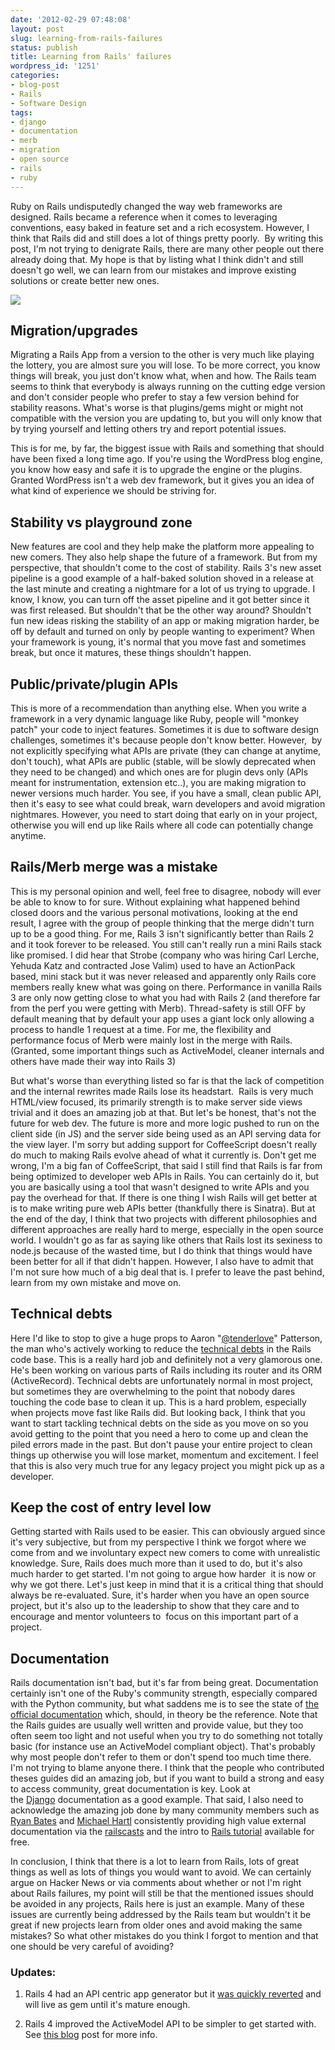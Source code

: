 ```yaml
---
date: '2012-02-29 07:48:08'
layout: post
slug: learning-from-rails-failures
status: publish
title: Learning from Rails' failures
wordpress_id: '1251'
categories:
- blog-post
- Rails
- Software Design
tags:
- django
- documentation
- merb
- migration
- open source
- rails
- ruby
---
```


Ruby on Rails undisputedly changed the way web frameworks are designed. Rails became a reference when it comes to leveraging conventions, easy baked in feature set and a rich ecosystem. However, I think that Rails did and still does a lot of things pretty poorly.  By writing this post, I'm not trying to denigrate Rails, there are many other people out there already doing that. My hope is that by listing what I think didn't and still doesn't go well, we can learn from our mistakes and improve existing solutions or create better new ones.

[![](http://merbist.com/wp-content/uploads/2012/02/train_fail-300x188.jpg)](http://merbist.com/2012/02/29/learning-from-rails-failures/train_fail/)


## Migration/upgrades


Migrating a Rails App from a version to the other is very much like playing the lottery, you are almost sure you will lose. To be more correct, you know things will break, you just don't know what, when and how. The Rails team seems to think that everybody is always running on the cutting edge version and don't consider people who prefer to stay a few version behind for stability reasons. What's worse is that plugins/gems might or might not compatible with the version you are updating to, but you will only know that by trying yourself and letting others try and report potential issues.

This is for me, by far, the biggest issue with Rails and something that should have been fixed a long time ago. If you're using the WordPress blog engine, you know how easy and safe it is to upgrade the engine or the plugins. Granted WordPress isn't a web dev framework, but it gives you an idea of what kind of experience we should be striving for.




## Stability vs playground zone


New features are cool and they help make the platform more appealing to new comers. They also help shape the future of a framework. But from my perspective, that shouldn't come to the cost of stability. Rails 3's new asset pipeline is a good example of a half-baked solution shoved in a release at the last minute and creating a nightmare for a lot of us trying to upgrade. I know, I know, you can turn off the asset pipeline and it got better since it was first released. But shouldn't that be the other way around? Shouldn't fun new ideas risking the stability of an app or making migration harder, be off by default and turned on only by people wanting to experiment? When your framework is young, it's normal that you move fast and sometimes break, but once it matures, these things shouldn't happen.




## Public/private/plugin APIs


This is more of a recommendation than anything else. When you write a framework in a very dynamic language like Ruby, people will "monkey patch" your code to inject features. Sometimes it is due to software design challenges, sometimes it's because people don't know better. However,  by not explicitly specifying what APIs are private (they can change at anytime, don't touch), what APIs are public (stable, will be slowly deprecated when they need to be changed) and which ones are for plugin devs only (APIs meant for instrumentation, extension etc..), you are making migration to newer versions much harder. You see, if you have a small, clean public API, then it's easy to see what could break, warn developers and avoid migration nightmares. However, you need to start doing that early on in your project, otherwise you will end up like Rails where all code can potentially change anytime.




## Rails/Merb merge was a mistake


This is my personal opinion and well, feel free to disagree, nobody will ever be able to know to for sure. Without explaining what happened behind closed doors and the various personal motivations, looking at the end result, I agree with the group of people thinking that the merge didn't turn up to be a good thing. For me, Rails 3 isn't significantly better than Rails 2 and it took forever to be released. You still can't really run a mini Rails stack like promised. I did hear that Strobe (company who was hiring Carl Lerche, Yehuda Katz and contracted Jose Valim) used to have an ActionPack based, mini stack but it was never released and apparently only Rails core members really knew what was going on there. Performance in vanilla Rails 3 are only now getting close to what you had with Rails 2 (and therefore far from the perf you were getting with Merb). Thread-safety is still OFF by default meaning that by default your app uses a giant lock only allowing a process to handle 1 request at a time. For me, the flexibility and performance focus of Merb were mainly lost in the merge with Rails. (Granted, some important things such as ActiveModel, cleaner internals and others have made their way into Rails 3)

But what's worse than everything listed so far is that the lack of competition and the internal rewrites made Rails lose its headstart.  Rails is very much HTML/view focused, its primarily strength is to make server side views trivial and it does an amazing job at that. But let's be honest, that's not the future for web dev. The future is more and more logic pushed to run on the client side (in JS) and the server side being used as an API serving data for the view layer. I'm sorry but adding support for CoffeeScript doesn't really do much to making Rails evolve ahead of what it currently is. Don't get me wrong, I'm a big fan of CoffeeScript, that said I still find that Rails is far from being optimized to developer web APIs in Rails. You can certainly do it, but you are basically using a tool that wasn't designed to write APIs and you pay the overhead for that. If there is one thing I wish Rails will get better at is to make writing pure web APIs better (thankfully there is Sinatra). But at the end of the day, I think that two projects with different philosophies and different approaches are really hard to merge, especially in the open source world. I wouldn't go as far as saying like others that Rails lost its sexiness to node.js because of the wasted time, but I do think that things would have been better for all if that didn't happen. However, I also have to admit that I'm not sure how much of a big deal that is. I prefer to leave the past behind, learn from my own mistake and move on.




## Technical debts


Here I'd like to stop to give a huge props to Aaron "[@tenderlove](http://twitter.com/tenderlove)" Patterson, the man who's actively working to reduce the [technical debts](http://en.wikipedia.org/wiki/Technical_debt) in the Rails code base. This is a really hard job and definitely not a very glamorous one. He's been working on various parts of Rails including its router and its ORM (ActiveRecord). Technical debts are unfortunately normal in most project, but sometimes they are overwhelming to the point that nobody dares touching the code base to clean it up. This is a hard problem, especially when projects move fast like Rails did. But looking back, I think that you want to start tackling technical debts on the side as you move on so you avoid getting to the point that you need a hero to come up and clean the piled errors made in the past. But don't pause your entire project to clean things up otherwise you will lose market, momentum and excitement. I feel that this is also very much true for any legacy project you might pick up as a developer.




## Keep the cost of entry level low


Getting started with Rails used to be easier. This can obviously argued since it's very subjective, but from my perspective I think we forgot where we come from and we involuntary expect new comers to come with unrealistic knowledge. Sure, Rails does much more than it used to do, but it's also much harder to get started. I'm not going to argue how harder  it is now or why we got there. Let's just keep in mind that it is a critical thing that should always be re-evaluated. Sure, it's harder when you have an open source project, but it's also up to the leadership to show that they care and to encourage and mentor volunteers to  focus on this important part of a project.




## Documentation


Rails documentation isn't bad, but it's far from being great. Documentation certainly isn't one of the Ruby's community strength, especially compared with the Python community, but what saddens me is to see the state of [the official documentation](http://guides.rubyonrails.org/) which, should, in theory be the reference. Note that the Rails guides are usually well written and provide value, but they too often seem too light and not useful when you try to do something not totally basic (for instance use an ActiveModel compliant object). That's probably why most people don't refer to them or don't spend too much time there. I'm not trying to blame anyone there. I think that the people who contributed theses guides did an amazing job, but if you want to build a strong and easy to access community, great documentation is key. Look at the [Django](https://docs.djangoproject.com/en/1.3/) documentation as a good example. That said, I also need to acknowledge the amazing job done by many community members such as [Ryan Bates](http://railscasts.com/) and [Michael Hartl](http://ruby.railstutorial.org/) consistently providing high value external documentation via the [railscasts](http://railscasts.com/) and the intro to [Rails tutorial](http://ruby.railstutorial.org/) available for free.



In conclusion, I think that there is a lot to learn from Rails, lots of great things as well as lots of things you would want to avoid. We can certainly argue on Hacker News or via comments about whether or not I'm right about Rails failures, my point will still be that the mentioned issues should be avoided in any projects, Rails here is just an example. Many of these issues are currently being addressed by the Rails team but wouldn't it be great if new projects learn from older ones and avoid making the same mistakes? So what other mistakes do you think I forgot to mention and that one should be very careful of avoiding?




### Updates:





	
  1. Rails 4 had an API centric app generator but it [was quickly reverted](https://github.com/rails/rails/commit/6db930cb5bbff9ad824590b5844e04768de240b1) and will live as gem until it's mature enough.

	
  2. Rails 4 improved the ActiveModel API to be simpler to get started with. See [this blog](http://blog.plataformatec.com.br/2012/03/barebone-models-to-use-with-actionpack-in-rails-4-0/) post for more info.



